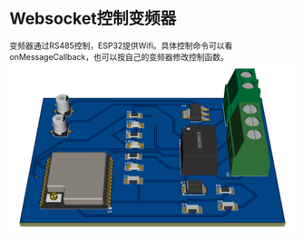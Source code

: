 # Websocket控制变频器
变频器通过RS485控制，ESP32提供Wifi。具体控制命令可以看onMessageCallback，也可以按自己的变频器修改控制函数。
![PCB](https://github.com/JinYing123/ESP32_Frequency/blob/main/PCB.png)

